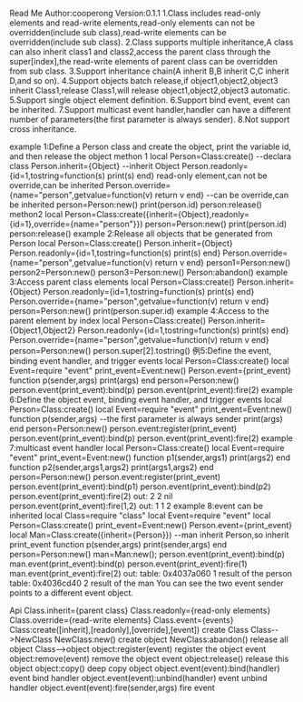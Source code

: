 ﻿Read Me
Author:cooperong
Version:0.1.1
1.Class includes  read-only elements and read-write elements,read-only elements can not be overridden(include sub class),read-write elements can be overridden(include sub class).
2.Class supports multiple inheritance,A class can also inherit class1 and class2,access the parent class through the super[index],the read-write elements of parent class can be overridden from  sub class.
3.Support inheritance chain(A inherit B,B inherit C,C inherit D,and so on).
4.Support objects batch release,if object1,object2,object3 inherit Class1,release Class1,will release object1,object2,object3 automatic.
5.Support single object element definition.
6.Support bind event, event can be inherited.
7.Support multicast event handler,handler can have a different number of parameters(the first parameter is always sender).
8.Not support cross inheritance.

example 1:Define a Person class and create the object, print the variable id, and then release the object
methon 1
local Person=Class:create()    --declara class
Person.inherit={Object}     --inherit Object
Person.readonly={id=1,tostring=function(s) print(s) end}      read-only element,can not be override,can be inherited
Person.override={name="person",getvalue=function(v) return v end}   --can be override,can be inherited
person=Person:new()
print(person.id)
person:release()
methon2
local Person=Class:create({inherit={Object},readonly={id=1},override={name="person"}})
person=Person:new()
print(person.id)
person:release()
example 2:Release all objects that be generated from Person
local Person=Class:create()
Person.inherit={Object}
Person.readonly={id=1,tostring=function(s) print(s) end}
Person.override={name="person",getvalue=function(v) return v end}
person1=Person:new()
person2=Person:new()
person3=Person:new()
Person:abandon()
example 3:Access parent class elements
local Person=Class:create()
Person.inherit={Object}
Person.readonly={id=1,tostring=function(s) print(s) end}
Person.override={name="person",getvalue=function(v) return v end}
person=Person:new()
print(person.super.id) 
example 4:Access to the parent element by index
local Person=Class:create()
Person.inherit={Object1,Object2}
Person.readonly={id=1,tostring=function(s) print(s) end}
Person.override={name="person",getvalue=function(v) return v end}
person=Person:new()
person.super[2].tostring()
例5:Define the event, binding event handler, and trigger events
local Person=Class:create()
local Event=require "event"
print_event=Event:new()
Person.event={print_event}
function p(sender,args) 
    print(args) 
end
person=Person:new()
person.event(print_event):bind(p)
person.event(print_event):fire(2)
example 6:Define the object event, binding event handler, and trigger events
local Person=Class:create()
local Event=require "event"
print_event=Event:new()
function p(sender,args) --the first parameter is always sender
    print(args) 
end
person=Person:new()
person.event:register(print_event)
person.event(print_event):bind(p)
person.event(print_event):fire(2)
example 7:multicast event handler
local Person=Class:create()
local Event=require "event"
print_event=Event:new()
function p1(sender,args1) 
    print(args2) 
end
function p2(sender,args1,args2) 
    print(args1,args2) 
end
person=Person:new()
person.event:register(print_event)
person.event(print_event):bind(p1)
person.event(print_event):bind(p2)
person.event(print_event):fire(2)
out:
2
2	nil
person.event(print_event):fire(1,2)
out:
1
1	2
example 8:event can be inherited
local Class=require "class"
local Event=require "event"
local Person=Class:create()
print_event=Event:new()
Person.event={print_event}
local Man=Class:create({inherit={Person}})	--man inherit Person,so inherit print_event
function p(sender,args) 
    print(sender,args) 
end
person=Person:new()
man=Man:new();
person.event(print_event):bind(p)
man.event(print_event):bind(p)
person.event(print_event):fire(1)
man.event(print_event):fire(2)
out:
table: 0x4037a060	1	result of the person
table: 0x4036cd40	2	result of the man
You can see the two event sender points to a different event object.

Api
Class.inherit={parent class}
Class.readonly={read-only elements}
Class.override={read-write elements}
Class.event={events} 
Class:create([inherit],[readonly],[override],[event])	create Class
Class-->NewClass
NewClass:new()	create object
NewClass:abandon()	release all object
Class-->object
object:register(event)	register the object event
object:remove(event)	remove the object event
object:release()	release this object
object:copy()	deep copy object
object.event(event):bind(handler)	event bind handler
object.event(event):unbind(handler)	event unbind handler
object.event(event):fire(sender,args)	fire event
